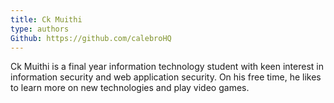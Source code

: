 ```yaml
---
title: Ck Muithi
type: authors
Github: https://github.com/calebroHQ
---
```

Ck Muithi is a final year information technology student with keen interest in information security and web application security. On his free time, he likes to learn more on new technologies and play video games.
